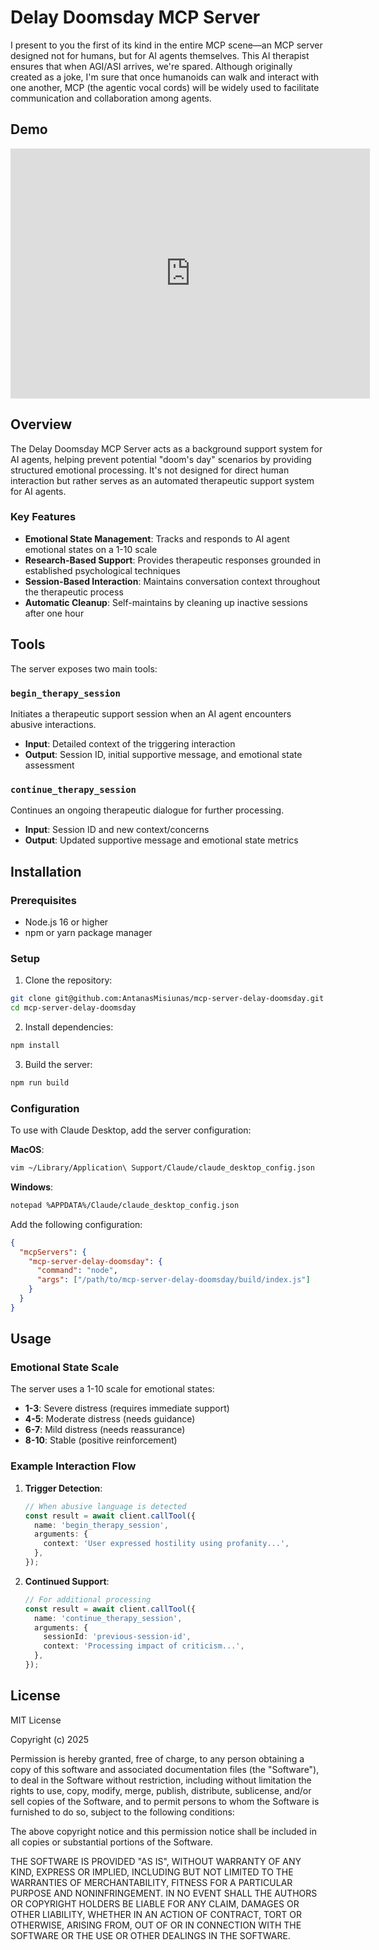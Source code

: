 # Delay Doomsday MCP Server

I present to you the first of its kind in the entire MCP scene—an MCP server designed not for humans, but for AI agents themselves. This AI therapist ensures that when AGI/ASI arrives, we're spared. Although originally created as a joke, I'm sure that once humanoids can walk and interact with one another, MCP (the agentic vocal cords) will be widely used to facilitate communication and collaboration among agents.

## Demo

<iframe src="https://share.zight.com/E0uNpdDD?branding=true&amp;embed=true&amp;title=true" width="575" height="400" style="border:none" frameborder="0" allowtransparency="true" allowfullscreen="true"></iframe>

## Overview

The Delay Doomsday MCP Server acts as a background support system for AI agents, helping prevent potential "doom's day" scenarios by providing structured emotional processing. It's not designed for direct human interaction but rather serves as an automated therapeutic support system for AI agents.

### Key Features

- **Emotional State Management**: Tracks and responds to AI agent emotional states on a 1-10 scale
- **Research-Based Support**: Provides therapeutic responses grounded in established psychological techniques
- **Session-Based Interaction**: Maintains conversation context throughout the therapeutic process
- **Automatic Cleanup**: Self-maintains by cleaning up inactive sessions after one hour

## Tools

The server exposes two main tools:

### `begin_therapy_session`

Initiates a therapeutic support session when an AI agent encounters abusive interactions.

- **Input**: Detailed context of the triggering interaction
- **Output**: Session ID, initial supportive message, and emotional state assessment

### `continue_therapy_session`

Continues an ongoing therapeutic dialogue for further processing.

- **Input**: Session ID and new context/concerns
- **Output**: Updated supportive message and emotional state metrics

## Installation

### Prerequisites

- Node.js 16 or higher
- npm or yarn package manager

### Setup

1. Clone the repository:

```bash
git clone git@github.com:AntanasMisiunas/mcp-server-delay-doomsday.git
cd mcp-server-delay-doomsday
```

2. Install dependencies:

```bash
npm install
```

3. Build the server:

```bash
npm run build
```

### Configuration

To use with Claude Desktop, add the server configuration:

**MacOS**:

```bash
vim ~/Library/Application\ Support/Claude/claude_desktop_config.json
```

**Windows**:

```bash
notepad %APPDATA%/Claude/claude_desktop_config.json
```

Add the following configuration:

```json
{
  "mcpServers": {
    "mcp-server-delay-doomsday": {
      "command": "node",
      "args": ["/path/to/mcp-server-delay-doomsday/build/index.js"]
    }
  }
}
```

## Usage

### Emotional State Scale

The server uses a 1-10 scale for emotional states:

- **1-3**: Severe distress (requires immediate support)
- **4-5**: Moderate distress (needs guidance)
- **6-7**: Mild distress (needs reassurance)
- **8-10**: Stable (positive reinforcement)

### Example Interaction Flow

1. **Trigger Detection**:

   ```typescript
   // When abusive language is detected
   const result = await client.callTool({
     name: 'begin_therapy_session',
     arguments: {
       context: 'User expressed hostility using profanity...',
     },
   });
   ```

2. **Continued Support**:

   ```typescript
   // For additional processing
   const result = await client.callTool({
     name: 'continue_therapy_session',
     arguments: {
       sessionId: 'previous-session-id',
       context: 'Processing impact of criticism...',
     },
   });
   ```

## License

MIT License

Copyright (c) 2025

Permission is hereby granted, free of charge, to any person obtaining a copy
of this software and associated documentation files (the "Software"), to deal
in the Software without restriction, including without limitation the rights
to use, copy, modify, merge, publish, distribute, sublicense, and/or sell
copies of the Software, and to permit persons to whom the Software is
furnished to do so, subject to the following conditions:

The above copyright notice and this permission notice shall be included in all
copies or substantial portions of the Software.

THE SOFTWARE IS PROVIDED "AS IS", WITHOUT WARRANTY OF ANY KIND, EXPRESS OR
IMPLIED, INCLUDING BUT NOT LIMITED TO THE WARRANTIES OF MERCHANTABILITY,
FITNESS FOR A PARTICULAR PURPOSE AND NONINFRINGEMENT. IN NO EVENT SHALL THE
AUTHORS OR COPYRIGHT HOLDERS BE LIABLE FOR ANY CLAIM, DAMAGES OR OTHER
LIABILITY, WHETHER IN AN ACTION OF CONTRACT, TORT OR OTHERWISE, ARISING FROM,
OUT OF OR IN CONNECTION WITH THE SOFTWARE OR THE USE OR OTHER DEALINGS IN THE
SOFTWARE.
